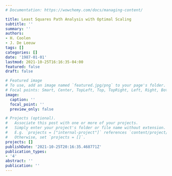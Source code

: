```yaml
---
# Documentation: https://wowchemy.com/docs/managing-content/

title: Least Squares Path Analysis with Optimal Scaling
subtitle: ''
summary: ''
authors:
- H. Coolen
- J. De Leeuw
tags: []
categories: []
date: '1987-01-01'
lastmod: 2021-10-25T16:16:35-04:00
featured: false
draft: false

# Featured image
# To use, add an image named `featured.jpg/png` to your page's folder.
# Focal points: Smart, Center, TopLeft, Top, TopRight, Left, Right, BottomLeft, Bottom, BottomRight.
image:
  caption: ''
  focal_point: ''
  preview_only: false

# Projects (optional).
#   Associate this post with one or more of your projects.
#   Simply enter your project's folder or file name without extension.
#   E.g. `projects = ["internal-project"]` references `content/project/deep-learning/index.md`.
#   Otherwise, set `projects = []`.
projects: []
publishDate: '2021-10-25T20:16:35.468771Z'
publication_types:
- '4'
abstract: ''
publication: ''
---
```

